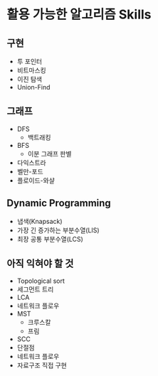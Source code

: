 # 활용 가능한 알고리즘 Skills

## 구현

- 투 포인터
- 비트마스킹
- 이진 탐색
- Union-Find

## 그래프

- DFS
  - 백트래킹
- BFS
  - 이분 그래프 판별
- 다익스트라
- 벨만-포드
- 플로이드-와샬

## Dynamic Programming
- 냅색(Knapsack)
- 가장 긴 증가하는 부분수열(LIS)
- 최장 공통 부분수열(LCS)



## 아직 익혀야 할 것

- Topological sort
- 세그먼트 트리
- LCA
- 네트워크 플로우
- MST
  - 크루스칼
  - 프림
- SCC
- 단절점
- 네트워크 플로우
- 자료구조 직접 구현